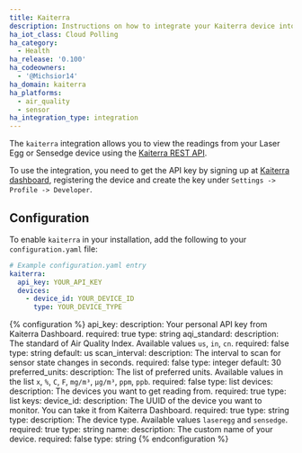 ```yaml
---
title: Kaiterra
description: Instructions on how to integrate your Kaiterra device into Home Assistant.
ha_iot_class: Cloud Polling
ha_category:
  - Health
ha_release: '0.100'
ha_codeowners:
  - '@Michsior14'
ha_domain: kaiterra
ha_platforms:
  - air_quality
  - sensor
ha_integration_type: integration
---
```


The `kaiterra` integration allows you to view the readings from your Laser Egg or Sensedge device using the [Kaiterra REST API](https://www.kaiterra.com/dev/).

To use the integration, you need to get the API key by signing up at [Kaiterra dashboard](https://dashboard.kaiterra.cn/), registering the device and create the key under `Settings -> Profile -> Developer`.

## Configuration

To enable `kaiterra` in your installation, add the following to your `configuration.yaml` file:

```yaml
# Example configuration.yaml entry
kaiterra:
  api_key: YOUR_API_KEY
  devices:
    - device_id: YOUR_DEVICE_ID
      type: YOUR_DEVICE_TYPE
```

{% configuration %}
api_key:
  description: Your personal API key from Kaiterra Dashboard.
  required: true
  type: string
aqi_standard:
  description: The standard of Air Quality Index. Available values `us`, `in`, `cn`.
  required: false
  type: string
  default: us
scan_interval:
  description: The interval to scan for sensor state changes in seconds.
  required: false
  type: integer
  default: 30
preferred_units:
  description: The list of preferred units. Available values in the list `x`, `%`, `C`, `F`, `mg/m³`, `µg/m³`, `ppm`, `ppb`.
  required: false
  type: list
devices:
  description: The devices you want to get reading from.
  required: true
  type: list
  keys:
    device_id:
      description: The UUID of the device you want to monitor. You can take it from Kaiterra Dashboard.
      required: true
      type: string
    type:
      description: The device type. Available values `laseregg` and `sensedge`.
      required: true
      type: string
    name:
      description: The custom name of your device.
      required: false
      type: string
{% endconfiguration %}
